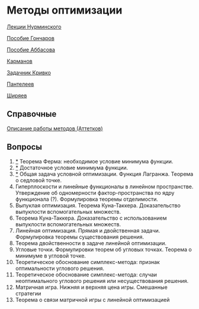 # Методы оптимизации
[Лекции Нурминского](https://raw.githubusercontent.com/motattack/mcs_23/main/mo/optimization.pdf)

[Пособие Гончаров](https://raw.githubusercontent.com/motattack/mcs_23/main/mo/181772-1.pdf)

[Пособие Аббасова](https://raw.githubusercontent.com/motattack/mcs_23/main/mo/MO1.pdf)

[Карманов](https://raw.githubusercontent.com/motattack/mcs_23/main/mo/312617.pdf)

[Задачник Кривко](https://raw.githubusercontent.com/motattack/mcs_23/main/mo/1384-21_u.pdf)

[Пантелеев](https://raw.githubusercontent.com/motattack/mcs_23/main/mo/Metody_optimizatsii_v_primerakh_i_zadachakh_by_Panteleev_A_V_Letova_T_A_z-lib_org-compressed.pdf)

[Ширяев](https://raw.githubusercontent.com/motattack/mcs_23/main/mo/12_101945_1_136427.pdf)

## Справочные
[Описание работы методов (Аттетков)](https://raw.githubusercontent.com/motattack/mcs_23/main/mo/Attetkov_Kanatnikov_Tverskaya_Metodicheskie_ukazania.pdf)

## Вопросы
  1. [*](https://raw.githubusercontent.com/motattack/mcs_23/main/mo/lec/1.png) Теорема Ферма: необходимое условие минимума функции.
  2. [*](https://raw.githubusercontent.com/motattack/mcs_23/main/mo/lec/2.png)	Достаточное условие минимума функции.
  3.	[*](https://raw.githubusercontent.com/motattack/mcs_23/main/mo/lec/3.png) Общая задача условной оптимизации. Функция Лагранжа. Теорема о седловой точке.
  4.	Гиперплоскости и линейные функционалы в линейном пространстве. Утверждение об одномерности фактор-пространства по ядру функционала (?). Формулировка теоремы отделимости.
  5.	Выпуклая оптимизация. Теорема Куна-Таккера. Доказательство выпуклости вспомогательных множеств.
  6.	Теорема Куна-Таккера. Доказательство с использованием выпуклости вспомогательных множеств.
  7.	Линейная оптимизация. Прямая и двойственная задачи. Формулировка теоремы существования решения.
  8.	Теорема двойственности в задаче линейной оптимизации.
  9.	Угловые точки. Формулировки теорем об угловых точках. Теорема о минимуме в угловой точке.
  10.	Теоретическое обоснование симплекс-метода: признак оптимальности углового решения.
  11.	Теоретическое обоснование симплекс-метода: случаи неоптимального углового решения или несуществования решения.
  12.	Матричная игра. Нижняя и верхняя цена игры. Смешанные стратегии
  13.	Теорема о связи матричной игры с линейной оптимизацией
